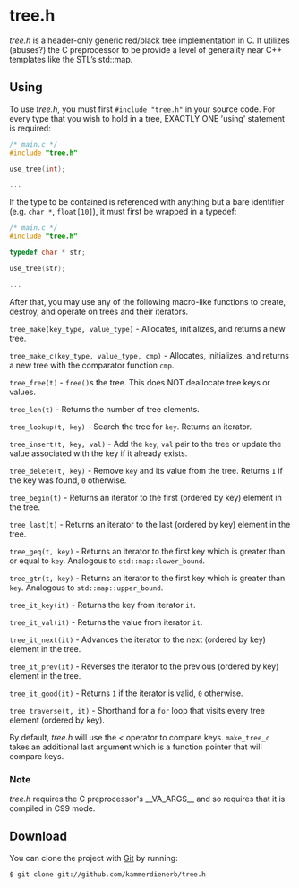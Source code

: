 # tree.h

_tree.h_ is a header-only generic red/black tree implementation in C. It utilizes (abuses?) the C preprocessor to be provide a level of generality near C++ templates like the STL’s std::map.

## Using ##
To use _tree.h_, you must first `#include "tree.h"` in your source code. For every type that you wish to hold in a tree, EXACTLY ONE 'using' statement is required:

```C
/* main.c */
#include "tree.h"

use_tree(int);

...
```
If the type to be contained is referenced with anything but a bare identifier (e.g. `char *`, `float[10]`), it must first be wrapped in a typedef:

```C
/* main.c */
#include "tree.h"

typedef char * str;

use_tree(str);

...
```

After that, you may use any of the following macro-like functions to create, destroy, and operate on trees and their iterators.

`tree_make(key_type, value_type)`        - Allocates, initializes, and returns a new tree.

`tree_make_c(key_type, value_type, cmp)` - Allocates, initializes, and returns a new tree with the comparator function `cmp`.

`tree_free(t)`                           - `free()`s the tree. This does NOT deallocate tree keys or values.

`tree_len(t)`                            - Returns the number of tree elements.

`tree_lookup(t, key)`                    - Search the tree for `key`. Returns an iterator.

`tree_insert(t, key, val)`               - Add the `key`, `val` pair to the tree or update the value associated with the key if it already exists.

`tree_delete(t, key)`                    - Remove `key` and its value from the tree. Returns `1` if the key was found, `0` otherwise.

`tree_begin(t)`                          - Returns an iterator to the first (ordered by key) element in the tree.

`tree_last(t)`                           - Returns an iterator to the last (ordered by key) element in the tree.

`tree_geq(t, key)`                       - Returns an iterator to the first key which is greater than or equal to `key`. Analogous to `std::map::lower_bound`.

`tree_gtr(t, key)`                       - Returns an iterator to the first key which is greater than `key`. Analogous to `std::map::upper_bound`.

`tree_it_key(it)`                        - Returns the key from iterator `it`.

`tree_it_val(it)`                        - Returns the value from iterator `it`.

`tree_it_next(it)`                       - Advances the iterator to the next (ordered by key) element in the tree.

`tree_it_prev(it)`                       - Reverses the iterator to the previous (ordered by key) element in the tree.

`tree_it_good(it)`                       - Returns `1` if the iterator is valid, `0` otherwise.

`tree_traverse(t, it)`                   - Shorthand for a `for` loop that visits every tree element (ordered by key).


By default, _tree.h_ will use the _<_ operator to compare keys. `make_tree_c` takes an additional last argument which is a function pointer that will compare keys.


### Note ###
_tree.h_ requires the C preprocessor's \_\_VA\_ARGS\_\_ and so requires that it is compiled in C99 mode.

## Download ##
You can clone the project with [Git](http://git-scm.com "Git") by running:

    $ git clone git://github.com/kammerdienerb/tree.h

